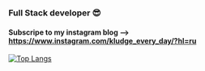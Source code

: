 ### Full Stack developer 😎

#### Subscripe to my instagram blog --> https://www.instagram.com/kludge_every_day/?hl=ru

[![Top Langs](https://github-readme-stats.vercel.app/api/top-langs/?username=eskapte&langs_count=8)](https://github.com/anuraghazra/github-readme-stats)
